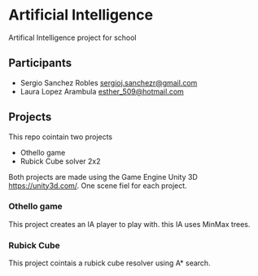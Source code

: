 # Artificial Intelligence
Artifical Intelligence project for school

## Participants
 - Sergio Sanchez Robles <sergioj.sanchezr@gmail.com>
 - Laura Lopez Arambula <esther_509@hotmail.com>

## Projects
This repo cointain two projects
* Othello game
* Rubick Cube solver 2x2

Both projects are made using the Game Engine Unity 3D <https://unity3d.com/>. One scene fiel for each project.

### Othello game
This project creates an IA player to play with. this IA uses MinMax trees.

### Rubick Cube
This project cointais a rubick cube resolver using  A* search.

